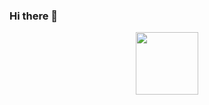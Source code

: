 ### Hi there 👋
<div id="header" align="center">
  <img src="https://media.giphy.com/media/102h4wsmCG2s12/giphy.gif" width="100"/>
</div>
